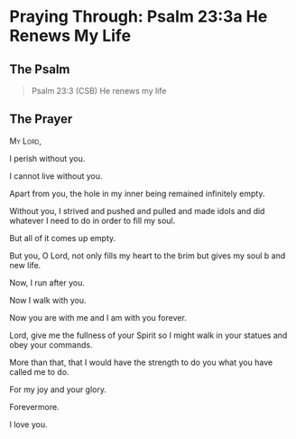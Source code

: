 # Praying Through: Psalm 23:3a He Renews My Life

## The Psalm

>Psalm 23:3 (CSB) He renews my life

## The Prayer

<div style='font-variant: small-caps;'>
My Lord,
</div>


I perish without you.

I cannot live without you.

Apart from you, the hole in my inner being remained infinitely empty.

Without you, I strived
  and pushed
  and pulled
  and made idols
  and did whatever I need to do in order to fill my soul.

But all of it comes up empty.

But you, O Lord, not only fills my heart to the brim but gives my soul b
  and new life.

Now, I run after you.

Now I walk with you.

Now you are with me
  and I am with you forever.

Lord, give me the fullness of your Spirit so I might walk in your statues
  and obey your commands.

More than that, that I would have the strength to do you what you have called me to do.

For my joy
  and your glory.

Forevermore.

I love you.


